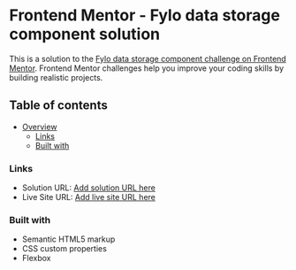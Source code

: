 # Frontend Mentor - Fylo data storage component solution

This is a solution to the [Fylo data storage component challenge on Frontend Mentor](https://www.frontendmentor.io/challenges/fylo-data-storage-component-1dZPRbV5n). Frontend Mentor challenges help you improve your coding skills by building realistic projects. 

## Table of contents

- [Overview](#overview)
  - [Links](#links)
  - [Built with](#built-with)
 

### Links

- Solution URL: [Add solution URL here](https://github.com/burningorc/fylodata)
- Live Site URL: [Add live site URL here](https://burningorc.github.io/fylodata/)


### Built with

- Semantic HTML5 markup
- CSS custom properties
- Flexbox
